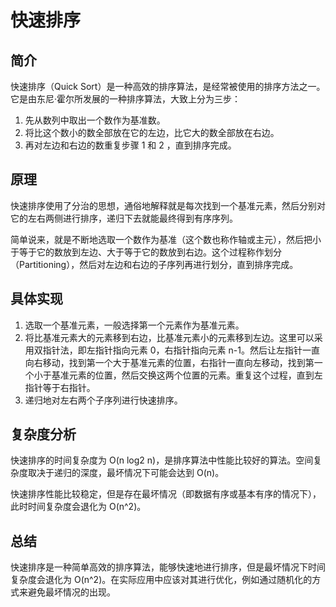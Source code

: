 # 快速排序

## 简介

快速排序（Quick Sort）是一种高效的排序算法，是经常被使用的排序方法之一。它是由东尼·霍尔所发展的一种排序算法，大致上分为三步：

1. 先从数列中取出一个数作为基准数。
2. 将比这个数小的数全部放在它的左边，比它大的数全部放在右边。
3. 再对左边和右边的数重复步骤 1 和 2 ，直到排序完成。

## 原理

快速排序使用了分治的思想，通俗地解释就是每次找到一个基准元素，然后分别对它的左右两侧进行排序，递归下去就能最终得到有序序列。

简单说来，就是不断地选取一个数作为基准（这个数也称作轴或主元），然后把小于等于它的数放到左边、大于等于它的数放到右边。这个过程称作划分（Partitioning），然后对左边和右边的子序列再进行划分，直到排序完成。

## 具体实现

1. 选取一个基准元素，一般选择第一个元素作为基准元素。
2. 将比基准元素大的元素移到右边，比基准元素小的元素移到左边。这里可以采用双指针法，即左指针指向元素 0，右指针指向元素 n-1。然后让左指针一直向右移动，找到第一个大于基准元素的位置，右指针一直向左移动，找到第一个小于基准元素的位置，然后交换这两个位置的元素。重复这个过程，直到左指针等于右指针。
3. 递归地对左右两个子序列进行快速排序。

## 复杂度分析

快速排序的时间复杂度为 O(n log2 n)，是排序算法中性能比较好的算法。空间复杂度取决于递归的深度，最坏情况下可能会达到 O(n)。

快速排序性能比较稳定，但是存在最坏情况（即数据有序或基本有序的情况下），此时时间复杂度会退化为 O(n^2)。

## 总结

快速排序是一种简单高效的排序算法，能够快速地进行排序，但是最坏情况下时间复杂度会退化为 O(n^2)。在实际应用中应该对其进行优化，例如通过随机化的方式来避免最坏情况的出现。